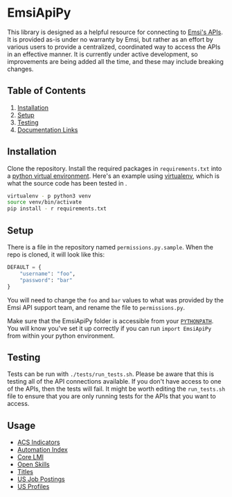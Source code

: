 # EmsiApiPy
This library is designed as a helpful resource for connecting to [Emsi's APIs](https://api.emsidata.com/). It is provided as-is under no warranty by Emsi, but rather as an effort by various users to provide a centralized, coordinated way to access the APIs in an effective manner. It is currently under active development, so improvements are being added all the time, and these may include breaking changes.

## Table of Contents
1. [Installation](  #installation)
2. [Setup](  #Setup)
3. [Testing](  #Testing)
4. [Documentation Links](  #Usage)

## Installation
Clone the repository. Install the required packages in `requirements.txt` into a [python virtual environment](https://www.geeksforgeeks.org/python-virtual-environment/). Here's an example using [virtualenv](https://virtualenv.pypa.io/en/latest/), which is what the source code has been tested in .

```bash
virtualenv - p python3 venv
source venv/bin/activate
pip install - r requirements.txt
```

## Setup
There is a file in the repository named `permissions.py.sample`. When the repo is cloned, it will look like this:

```python
DEFAULT = {
    "username": "foo",
    "password": "bar"
}
```

You will need to change the `foo` and `bar` values to what was provided by the Emsi API support team, and rename the file to `permissions.py`.

Make sure that the EmsiApiPy folder is accessible from your [`PYTHONPATH`](https://bic-berkeley.github.io/psych-214-fall-2016/using_pythonpath.html). You will know you've set it up correctly if you can run `import EmsiApiPy` from within your python environment.

## Testing
Tests can be run with `./tests/run_tests.sh`. Please be aware that this is testing all of the API connections available. If you don't have access to one of the APIs, then the tests will fail. It might be worth editing the `run_tests.sh` file to ensure that you are only running tests for the APIs that you want to access.


## Usage
- [ACS Indicators](docs/acs_indicators.md)
- [Automation Index](docs/automation_index.md)
- [Core LMI](docs/core_lmi.md)
- [Open Skills](docs/open_skills.md)
- [Titles](docs/emsi_titles.md)
- [US Job Postings](docs/us_jpa.md)
- [US Profiles](docs/us_profiles.md)
